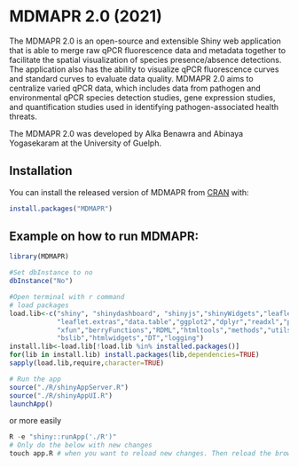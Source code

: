 # MDMAPR 2.0 (2021)

<!-- README.md is generated from README.Rmd. Please edit that file -->

<!-- badges: start -->

<!-- badges: end -->

The MDMAPR 2.0 is an open-source and extensible Shiny web application that is able to merge raw qPCR fluorescence data and metadata together to facilitate the spatial visualization of species presence/absence detections. The application also has the ability to visualize qPCR fluorescence curves and standard curves to evaluate data quality. MDMAPR 2.0 aims to centralize varied qPCR data, which includes data from pathogen and environmental qPCR species detection studies, gene expression studies, and quantification studies used in identifying pathogen-associated health threats.

The MDMAPR 2.0 was developed by Alka Benawra and Abinaya Yogasekaram at the University of Guelph. 

## Installation

You can install the released version of MDMAPR from
[CRAN](https://CRAN.R-project.org) with:

``` r
install.packages("MDMAPR")
```

## Example on how to run MDMAPR: 
``` r
library(MDMAPR)

#Set dbInstance to no
dbInstance("No")

#Open terminal with r command
# load packages
load.lib<-c("shiny", "shinydashboard", "shinyjs","shinyWidgets","leaflet","DBI",
            "leaflet.extras","data.table","ggplot2","dplyr","readxl","plotly","reactable","writexl",
            "xfun","berryFunctions","RDML","htmltools","methods","utils","stats",
            "bslib","htmlwidgets","DT","logging")
install.lib<-load.lib[!load.lib %in% installed.packages()]
for(lib in install.lib) install.packages(lib,dependencies=TRUE)
sapply(load.lib,require,character=TRUE)

# Run the app
source("./R/shinyAppServer.R")
source("./R/shinyAppUI.R")
launchApp()
```

or more easily

``` r
R -e "shiny::runApp('./R')"
# Only do the below with new changes
touch app.R # when you want to reload new changes. Then reload the browser
```
